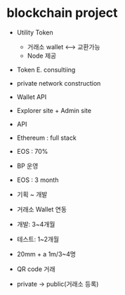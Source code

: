 # blockchain project
- Utility Token
  - 거래소 wallet <--> 교환가능
  - Node 제공
  
- Token E. consultiing
- private network construction
- Wallet API
- Explorer site + Admin site
- API

- Ethereum : full stack
- EOS : 70%

- BP 운영

- EOS : 3 month
- 기획 ~ 개발

- 거래소 Wallet 연동
- 개발: 3~4개월
- 테스트: 1~2개월
- 20mm + a 1m/3~4명

- QR code 거래
- private -> public(거래소 등록)
